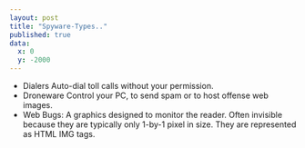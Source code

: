 ```yaml
---
layout: post
title: "Spyware-Types.."
published: true
data:
  x: 0
  y: -2000
---
```


+ Dialers  Auto-dial toll calls without your permission. 
+ Droneware  Control your PC, to send spam or to host offense web images. 
+ Web Bugs: A graphics designed to monitor the reader. Often invisible because they are typically only 1-by-1 pixel in size. They are represented as HTML IMG tags. 
